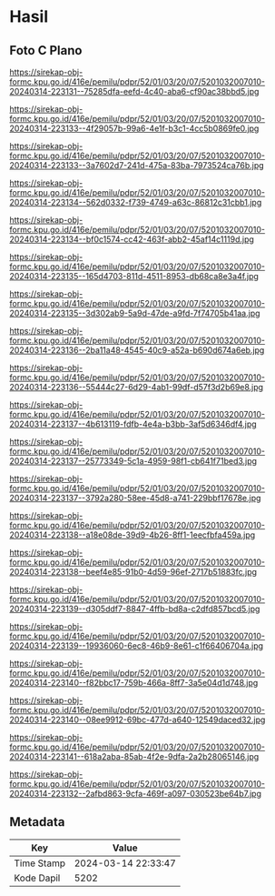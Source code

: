 # Hasil

## Foto C Plano

https://sirekap-obj-formc.kpu.go.id/416e/pemilu/pdpr/52/01/03/20/07/5201032007010-20240314-223131--75285dfa-eefd-4c40-aba6-cf90ac38bbd5.jpg

https://sirekap-obj-formc.kpu.go.id/416e/pemilu/pdpr/52/01/03/20/07/5201032007010-20240314-223133--4f29057b-99a6-4e1f-b3c1-4cc5b0869fe0.jpg

https://sirekap-obj-formc.kpu.go.id/416e/pemilu/pdpr/52/01/03/20/07/5201032007010-20240314-223133--3a7602d7-241d-475a-83ba-7973524ca76b.jpg

https://sirekap-obj-formc.kpu.go.id/416e/pemilu/pdpr/52/01/03/20/07/5201032007010-20240314-223134--562d0332-f739-4749-a63c-86812c31cbb1.jpg

https://sirekap-obj-formc.kpu.go.id/416e/pemilu/pdpr/52/01/03/20/07/5201032007010-20240314-223134--bf0c1574-cc42-463f-abb2-45af14c1119d.jpg

https://sirekap-obj-formc.kpu.go.id/416e/pemilu/pdpr/52/01/03/20/07/5201032007010-20240314-223135--165d4703-811d-4511-8953-db68ca8e3a4f.jpg

https://sirekap-obj-formc.kpu.go.id/416e/pemilu/pdpr/52/01/03/20/07/5201032007010-20240314-223135--3d302ab9-5a9d-47de-a9fd-7f74705b41aa.jpg

https://sirekap-obj-formc.kpu.go.id/416e/pemilu/pdpr/52/01/03/20/07/5201032007010-20240314-223136--2ba11a48-4545-40c9-a52a-b690d674a6eb.jpg

https://sirekap-obj-formc.kpu.go.id/416e/pemilu/pdpr/52/01/03/20/07/5201032007010-20240314-223136--55444c27-6d29-4ab1-99df-d57f3d2b69e8.jpg

https://sirekap-obj-formc.kpu.go.id/416e/pemilu/pdpr/52/01/03/20/07/5201032007010-20240314-223137--4b613119-fdfb-4e4a-b3bb-3af5d6346df4.jpg

https://sirekap-obj-formc.kpu.go.id/416e/pemilu/pdpr/52/01/03/20/07/5201032007010-20240314-223137--25773349-5c1a-4959-98f1-cb641f71bed3.jpg

https://sirekap-obj-formc.kpu.go.id/416e/pemilu/pdpr/52/01/03/20/07/5201032007010-20240314-223137--3792a280-58ee-45d8-a741-229bbf17678e.jpg

https://sirekap-obj-formc.kpu.go.id/416e/pemilu/pdpr/52/01/03/20/07/5201032007010-20240314-223138--a18e08de-39d9-4b26-8ff1-1eecfbfa459a.jpg

https://sirekap-obj-formc.kpu.go.id/416e/pemilu/pdpr/52/01/03/20/07/5201032007010-20240314-223138--beef4e85-91b0-4d59-96ef-2717b51883fc.jpg

https://sirekap-obj-formc.kpu.go.id/416e/pemilu/pdpr/52/01/03/20/07/5201032007010-20240314-223139--d305ddf7-8847-4ffb-bd8a-c2dfd857bcd5.jpg

https://sirekap-obj-formc.kpu.go.id/416e/pemilu/pdpr/52/01/03/20/07/5201032007010-20240314-223139--19936060-6ec8-46b9-8e61-c1f66406704a.jpg

https://sirekap-obj-formc.kpu.go.id/416e/pemilu/pdpr/52/01/03/20/07/5201032007010-20240314-223140--f82bbc17-759b-466a-8ff7-3a5e04d1d748.jpg

https://sirekap-obj-formc.kpu.go.id/416e/pemilu/pdpr/52/01/03/20/07/5201032007010-20240314-223140--08ee9912-69bc-477d-a640-12549daced32.jpg

https://sirekap-obj-formc.kpu.go.id/416e/pemilu/pdpr/52/01/03/20/07/5201032007010-20240314-223141--618a2aba-85ab-4f2e-9dfa-2a2b28065146.jpg

https://sirekap-obj-formc.kpu.go.id/416e/pemilu/pdpr/52/01/03/20/07/5201032007010-20240314-223132--2afbd863-9cfa-469f-a097-030523be64b7.jpg


## Metadata

| Key        | Value               |
| ---------- | ------------------- |
| Time Stamp | 2024-03-14 22:33:47 |
| Kode Dapil | 5202                |



